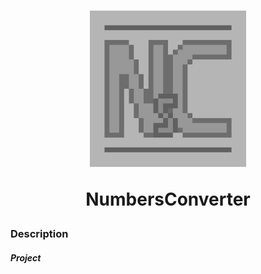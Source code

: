 <h1 align='center'>
  <img src="logo.jpg" alt="logo" width="250" height="250">

  NumbersConverter
</h1>
<h3>Description</h3>
<h5>Project</h5>
